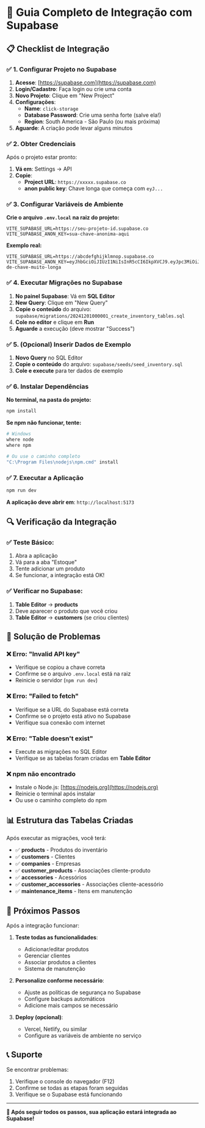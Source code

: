 # 🚀 Guia Completo de Integração com Supabase

## 📋 **Checklist de Integração**

### ✅ **1. Configurar Projeto no Supabase**

1. **Acesse**: [https://supabase.com](https://supabase.com)
2. **Login/Cadastro**: Faça login ou crie uma conta
3. **Novo Projeto**: Clique em "New Project"
4. **Configurações**:
   - **Name**: `click-storage`
   - **Database Password**: Crie uma senha forte (salve ela!)
   - **Region**: South America - São Paulo (ou mais próxima)
5. **Aguarde**: A criação pode levar alguns minutos

### ✅ **2. Obter Credenciais**

Após o projeto estar pronto:
1. **Vá em**: Settings → API
2. **Copie**:
   - **Project URL**: `https://xxxxx.supabase.co`
   - **anon public key**: Chave longa que começa com `eyJ...`

### ✅ **3. Configurar Variáveis de Ambiente**

**Crie o arquivo `.env.local` na raiz do projeto:**

```env
VITE_SUPABASE_URL=https://seu-projeto-id.supabase.co
VITE_SUPABASE_ANON_KEY=sua-chave-anonima-aqui
```

**Exemplo real:**
```env
VITE_SUPABASE_URL=https://abcdefghijklmnop.supabase.co
VITE_SUPABASE_ANON_KEY=eyJhbGciOiJIUzI1NiIsInR5cCI6IkpXVCJ9.eyJpc3MiOiJzdXBhYmFzZSIsInJlZiI6ImFiY2RlZmdoaWprbG1ub3AiLCJyb2xlIjoiYW5vbiIsImlhdCI6MTY5ODc2MDAwMCwiZXhwIjoyMDE0MzM2MDAwfQ.exemplo-de-chave-muito-longa
```

### ✅ **4. Executar Migrações no Supabase**

1. **No painel Supabase**: Vá em **SQL Editor**
2. **New Query**: Clique em "New Query"
3. **Copie o conteúdo** do arquivo: `supabase/migrations/20241201000001_create_inventory_tables.sql`
4. **Cole no editor** e clique em **Run**
5. **Aguarde** a execução (deve mostrar "Success")

### ✅ **5. (Opcional) Inserir Dados de Exemplo**

1. **Novo Query** no SQL Editor
2. **Copie o conteúdo** do arquivo: `supabase/seeds/seed_inventory.sql`
3. **Cole e execute** para ter dados de exemplo

### ✅ **6. Instalar Dependências**

**No terminal, na pasta do projeto:**
```bash
npm install
```

**Se npm não funcionar, tente:**
```bash
# Windows
where node
where npm

# Ou use o caminho completo
"C:\Program Files\nodejs\npm.cmd" install
```

### ✅ **7. Executar a Aplicação**

```bash
npm run dev
```

**A aplicação deve abrir em**: `http://localhost:5173`

## 🔍 **Verificação da Integração**

### ✅ **Teste Básico:**
1. Abra a aplicação
2. Vá para a aba "Estoque"
3. Tente adicionar um produto
4. Se funcionar, a integração está OK!

### ✅ **Verificar no Supabase:**
1. **Table Editor** → **products**
2. Deve aparecer o produto que você criou
3. **Table Editor** → **customers** (se criou clientes)

## 🐛 **Solução de Problemas**

### ❌ **Erro: "Invalid API key"**
- Verifique se copiou a chave correta
- Confirme se o arquivo `.env.local` está na raiz
- Reinicie o servidor (`npm run dev`)

### ❌ **Erro: "Failed to fetch"**
- Verifique se a URL do Supabase está correta
- Confirme se o projeto está ativo no Supabase
- Verifique sua conexão com internet

### ❌ **Erro: "Table doesn't exist"**
- Execute as migrações no SQL Editor
- Verifique se as tabelas foram criadas em **Table Editor**

### ❌ **npm não encontrado**
- Instale o Node.js: [https://nodejs.org](https://nodejs.org)
- Reinicie o terminal após instalar
- Ou use o caminho completo do npm

## 📊 **Estrutura das Tabelas Criadas**

Após executar as migrações, você terá:

- ✅ **products** - Produtos do inventário
- ✅ **customers** - Clientes
- ✅ **companies** - Empresas
- ✅ **customer_products** - Associações cliente-produto
- ✅ **accessories** - Acessórios
- ✅ **customer_accessories** - Associações cliente-acessório
- ✅ **maintenance_items** - Itens em manutenção

## 🎯 **Próximos Passos**

Após a integração funcionar:

1. **Teste todas as funcionalidades**:
   - Adicionar/editar produtos
   - Gerenciar clientes
   - Associar produtos a clientes
   - Sistema de manutenção

2. **Personalize conforme necessário**:
   - Ajuste as políticas de segurança no Supabase
   - Configure backups automáticos
   - Adicione mais campos se necessário

3. **Deploy (opcional)**:
   - Vercel, Netlify, ou similar
   - Configure as variáveis de ambiente no serviço

## 📞 **Suporte**

Se encontrar problemas:
1. Verifique o console do navegador (F12)
2. Confirme se todas as etapas foram seguidas
3. Verifique se o Supabase está funcionando

---

**🎉 Após seguir todos os passos, sua aplicação estará integrada ao Supabase!**
